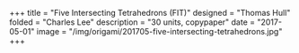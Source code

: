 +++
title = "Five Intersecting Tetrahedrons (FIT)"
designed = "Thomas Hull"
folded = "Charles Lee"
description = "30 units, copypaper"
date = "2017-05-01"
image = "/img/origami/201705-five-intersecting-tetrahedrons.jpg"
+++